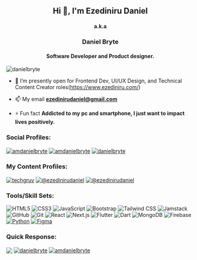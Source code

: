<h2 align="center">Hi 👋, I'm Ezediniru Daniel </h2>
  <h4 align="center">a.k.a</h4>
  
<h3 align="center">Daniel Bryte</h3>
  
<h4 align="center">Software Developer and Product designer.</h4>

<p align="left"> <img src="https://komarev.com/ghpvc/?username=danielbryte&label=Profile%20views&color=0e75b6&style=flat" alt="danielbryte" /></p>

- 🔭 I’m presently open for Frontend Dev, UI/UX Design, and Technical Content Creator roles(https://www.ezediniru.com/)

- 📫 My email **ezedinirudaniel@gmail.com**

- ⚡ Fun fact **Addicted to my pc and smartphone, I just want to impact lives positively.**


### Social Profiles:

<a href="https://twitter.com/amdanielbryte" target="blank"><img align="center" src="https://img.shields.io/badge/Twitter-1DA1F2?style=for-the-badge&logo=twitter&logoColor=white" alt="amdanielbryte" style="max-width: 100%;" /></a>
<a href="https://instagram.com/amdanielbryte" target="blank"><img align="center" src="https://img.shields.io/badge/Instagram-E4405F?style=for-the-badge&logo=instagram&logoColor=white" alt="amdanielbryte" style="max-width: 100%;" /></a>
 <a href="https://linkedin.com/in/danielbryte" target="blank"><img align="center" src="https://img.shields.io/badge/LinkedIn-0077B5?style=for-the-badge&logo=linkedin&logoColor=white" alt="danielbryte" style="max-width: 100%;" /></a>
  
  
### My Content Profiles:

  <a href="https://www.youtube.com/c/techgruv" target="blank"><img align="center" src="https://img.shields.io/badge/YouTube-FF0000?style=for-the-badge&logo=youtube&logoColor=white" alt="techgruv" style="max-width: 100%;" /></a>
<a href="https://hashnode.com/@ezedinirudaniel" target="blank"><img align="center" src="https://img.shields.io/badge/Hashnode-2962FF?style=for-the-badge&logo=hashnode&logoColor=white" alt="@ezedinirudaniel" style="max-width: 100%;" /></a>
<a href="https://medium.com/@ezedinirudaniel" target="blank"><img align="center" src="https://img.shields.io/badge/Medium-12100E?style=for-the-badge&logo=medium&logoColor=white" alt="@ezedinirudaniel" style="max-width: 100%;" /></a>

### Tools/Skill Sets:

![HTML5](https://img.shields.io/static/v1?style=for-the-badge&message=HTML5&color=E34F26&logo=HTML5&logoColor=FFFFFF&label=)
![CSS3](https://img.shields.io/static/v1?style=for-the-badge&message=CSS3&color=1572B6&logo=CSS3&logoColor=FFFFFF&label=)
![JavaScript](https://img.shields.io/static/v1?style=for-the-badge&message=JavaScript&color=222222&logo=JavaScript&logoColor=F7DF1E&label=)
![Bootstrap](https://img.shields.io/static/v1?style=for-the-badge&message=Bootstrap&color=7952B3&logo=Bootstrap&logoColor=FFFFFF&label=)
![Tailwind CSS](https://img.shields.io/static/v1?style=for-the-badge&message=Tailwind+CSS&color=222222&logo=Tailwind+CSS&logoColor=06B6D4&label=)
![Jamstack](https://img.shields.io/static/v1?style=for-the-badge&message=Jamstack&color=F0047F&logo=Jamstack&logoColor=FFFFFF&label=)
![GitHub](https://img.shields.io/static/v1?style=for-the-badge&message=GitHub&color=181717&logo=GitHub&logoColor=FFFFFF&label=)
![Git](https://img.shields.io/static/v1?style=for-the-badge&message=Git&color=F05032&logo=Git&logoColor=FFFFFF&label=)
![React](https://img.shields.io/static/v1?style=for-the-badge&message=React&color=222222&logo=React&logoColor=61DAFB&label=)
![Next.js](https://img.shields.io/static/v1?style=for-the-badge&message=Next.js&color=000000&logo=Next.js&logoColor=FFFFFF&label=)
![Flutter](https://img.shields.io/static/v1?style=for-the-badge&message=Flutter&color=02569B&logo=Flutter&logoColor=FFFFFF&label=)
![Dart](https://img.shields.io/static/v1?style=for-the-badge&message=Dart&color=0175C2&logo=Dart&logoColor=FFFFFF&label=)
![MongoDB](https://img.shields.io/static/v1?style=for-the-badge&message=MongoDB&color=47A248&logo=MongoDB&logoColor=FFFFFF&label=)
![Firebase](https://img.shields.io/static/v1?style=for-the-badge&message=Firebase&color=222222&logo=Firebase&logoColor=FFCA28&label=)
<a href="https://www.python.org/">![Python](https://img.shields.io/static/v1?style=for-the-badge&message=Python&color=3776AB&logo=Python&logoColor=FFFFFF&label=)</a>
<a href="https://figma.com">![Figma](https://img.shields.io/static/v1?style=for-the-badge&message=Figma&color=F24E1E&logo=Figma&logoColor=FFFFFF&label=)</a>

  



### Quick Response:

<a href="mailto:ezedinirudaniel@gmail.com" target="blank"><img align="center" src="https://img.shields.io/static/v1?style=for-the-badge&message=Gmail&color=EA4335&logo=Gmail&logoColor=FFFFFF&label=" style="max-width: 100%;" /></a>
<a href="https://linkedin.com/in/danielbryte" target="blank"><img align="center" src="https://img.shields.io/badge/LinkedIn-0077B5?style=for-the-badge&logo=linkedin&logoColor=white" alt="danielbryte" style="max-width: 100%;" /></a>
<a href="https://twitter.com/amdanielbryte" target="blank"><img align="center" src="https://img.shields.io/badge/Twitter-1DA1F2?style=for-the-badge&logo=twitter&logoColor=white" alt="amdanielbryte" style="max-width: 100%;" /></a>

